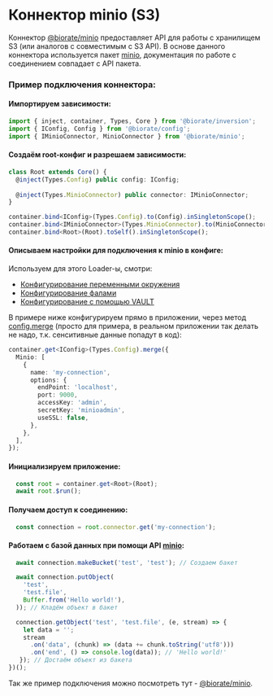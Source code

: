 # Коннектор minio (S3)

Коннектор [@biorate/minio](https://www.npmjs.com/package/@biorate/minio) предоставляет API 
для работы с хранилищем S3 (или аналогов с совместимым с S3 API).
В основе данного коннектора используется пакет [minio](https://www.npmjs.com/package/minio), 
документация по работе с соединением совпадает с API пакета.

### Пример подключения коннектора:

#### Импортируем зависимости:

```ts
import { inject, container, Types, Core } from '@biorate/inversion';
import { IConfig, Config } from '@biorate/config';
import { IMinioConnector, MinioConnector } from '@biorate/minio';
```

#### Создаём root-конфиг и разрешаем зависимости:

```ts
class Root extends Core() {
  @inject(Types.Config) public config: IConfig;
    
  @inject(Types.MinioConnector) public connector: IMinioConnector;
}

container.bind<IConfig>(Types.Config).to(Config).inSingletonScope();
container.bind<IMinioConnector>(Types.MinioConnector).to(MinioConnector).inSingletonScope();
container.bind<Root>(Root).toSelf().inSingletonScope();
```

#### Описываем настройки для подключения к minio в конфиге:

Используем для этого Loader-ы, смотри:
  - [Конфигурирование переменными окружения](./doc/ENV_LOADER.md)
  - [Конфигурирование фалами](./doc/FILE_LOADER.md)
  - [Конфигурирование с помощью VAULT](./doc/VAULT_LOADER.md)

В примере ниже конфигурируем прямо в приложении, через метод [config.merge](./doc/CONFIGURATION.md)
(просто для примера, в реальном приложении так делать не надо, т.к. сенситивные данные
попадут в код):

```ts
container.get<IConfig>(Types.Config).merge({
  Minio: [
    {
      name: 'my-connection',
      options: {
        endPoint: 'localhost',
        port: 9000,
        accessKey: 'admin',
        secretKey: 'minioadmin',
        useSSL: false,
      },
    },
  ],
});
```

#### Инициализируем приложение: 

```ts
  const root = container.get<Root>(Root);
  await root.$run();
```

#### Получаем доступ к соединению:

```ts
  const connection = root.connector.get('my-connection');
```

#### Работаем с базой данных при помощи API [minio](https://www.npmjs.com/package/minio):

```ts
  await connection.makeBucket('test', 'test'); // Создаем бакет

  await connection.putObject(
    'test',
    'test.file',
    Buffer.from('Hello world!'),
  )); // Кладём объект в бакет

  connection.getObject('test', 'test.file', (e, stream) => {
    let data = '';
    stream
      .on('data', (chunk) => (data += chunk.toString('utf8')))
      .on('end', () => console.log(data)); // 'Hello world!'
   }); // Достаём объект из бакета
})();
```

Так же пример подключения можно посмотреть тут -
[@biorate/minio](https://www.npmjs.com/package/@biorate/minio).
